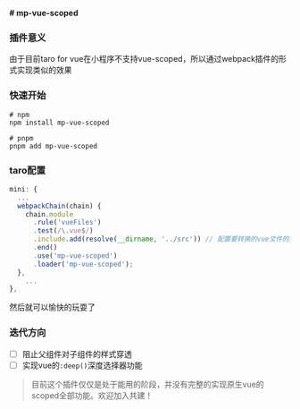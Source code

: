 **# mp-vue-scoped**



### 插件意义

由于目前taro for vue在小程序不支持vue-scoped，所以通过webpack插件的形式实现类似的效果



### 快速开始

```shell
# npm
npm install mp-vue-scoped

# pnpm 
pnpm add mp-vue-scoped
```

### taro配置

```js
mini: {
  ...
  webpackChain(chain) {
    chain.module
      .rule('vueFiles')
      .test(/\.vue$/)
      .include.add(resolve(__dirname, '../src')) // 配置要转换的vue文件的范围
      .end()
      .use('mp-vue-scoped')
      .loader('mp-vue-scoped');
  },
    ...
},
```

然后就可以愉快的玩耍了



### 迭代方向

- [ ] 阻止父组件对子组件的样式穿透
- [ ] 实现vue的`:deep()`深度选择器功能

> 目前这个插件仅仅是处于能用的阶段，并没有完整的实现原生vue的scoped全部功能。欢迎加入共建！